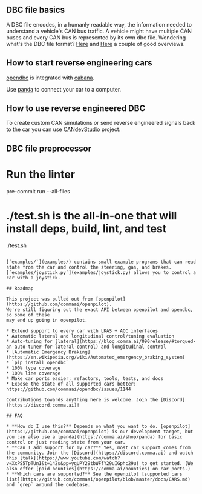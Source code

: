 ## DBC file basics

A DBC file encodes, in a humanly readable way, the information needed to understand a vehicle's CAN bus traffic. A vehicle might have multiple CAN buses and every CAN bus is represented by its own dbc file.
Wondering what's the DBC file format? [Here](http://www.socialledge.com/sjsu/index.php?title=DBC_Format) and [Here](https://github.com/stefanhoelzl/CANpy/blob/master/docs/DBC_Specification.md) a couple of good overviews.

## How to start reverse engineering cars

[opendbc](https://github.com/commaai/opendbc) is integrated with [cabana](https://github.com/commaai/openpilot/tree/master/tools/cabana).

Use [panda](https://github.com/commaai/panda) to connect your car to a computer.

## How to use reverse engineered DBC
To create custom CAN simulations or send reverse engineered signals back to the car you can use [CANdevStudio](https://github.com/GENIVI/CANdevStudio) project.

## DBC file preprocessor

# Run the linter
pre-commit run --all-files

# ./test.sh is the all-in-one that will install deps, build, lint, and test
./test.sh
```

[`examples/`](examples/) contains small example programs that can read state from the car and control the steering, gas, and brakes.
[`examples/joystick.py`](examples/joystick.py) allows you to control a car with a joystick.

## Roadmap

This project was pulled out from [openpilot](https://github.com/commaai/openpilot).
We're still figuring out the exact API between openpilot and opendbc, so some of these
may end up going in openpilot.

* Extend support to every car with LKAS + ACC interfaces
* Automatic lateral and longitudinal control/tuning evaluation
* Auto-tuning for [lateral](https://blog.comma.ai/090release/#torqued-an-auto-tuner-for-lateral-control) and longitudinal control
* [Automatic Emergency Braking](https://en.wikipedia.org/wiki/Automated_emergency_braking_system)
* `pip install opendbc`
* 100% type coverage
* 100% line coverage
* Make car ports easier: refactors, tools, tests, and docs
* Expose the state of all supported cars better: https://github.com/commaai/opendbc/issues/1144

Contributions towards anything here is welcome. Join the [Discord](https://discord.comma.ai)!

## FAQ

* **How do I use this?** Depends on what you want to do. [openpilot](https://github.com/commaai/openpilot) is our development target, but you can also use a [panda](https://comma.ai/shop/panda) for basic control or just reading state from your car.
* **Can I add support for my car?** Yes, most car support comes from the community. Join the [Discord](https://discord.comma.ai) and watch this [talk](https://www.youtube.com/watch?v=XxPS5TpTUnI&t=142s&pp=ygUPY29tbWFfY29uIGphc29u) to get started. (We also offer [paid bounties](https://comma.ai/bounties) on car ports.)
* **Which cars are supported?** See the openpilot [supported cars list](https://github.com/commaai/openpilot/blob/master/docs/CARS.md) and `grep` around the codebase.
